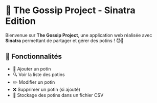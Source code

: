 # 📰 The Gossip Project - Sinatra Edition

Bienvenue sur **The Gossip Project**, une application web réalisée avec **Sinatra** permettant de partager et gérer des potins ! 😈💬

## 🚀 Fonctionnalités

- 📜 Ajouter un potin
- 🔍 Voir la liste des potins
- ✏️ Modifier un potin
- ❌ Supprimer un potin (si ajouté)
- 📂 Stockage des potins dans un fichier CSV
